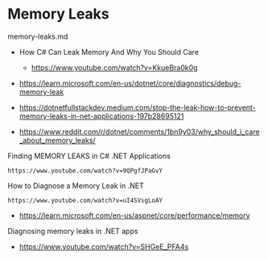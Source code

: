 # Memory Leaks

memory-leaks.md

*   How C# Can Leak Memory And Why You Should Care

    *   https://www.youtube.com/watch?v=KkueBra0k0g

*   https://learn.microsoft.com/en-us/dotnet/core/diagnostics/debug-memory-leak

*   https://dotnetfullstackdev.medium.com/stop-the-leak-how-to-prevent-memory-leaks-in-net-applications-197b28695121

*   https://www.reddit.com/r/dotnet/comments/1bn9y03/why_should_i_care_about_memory_leaks/


Finding MEMORY LEAKS in C# .NET Applications

    https://www.youtube.com/watch?v=9QPgfJPaGvY

How to Diagnose a Memory Leak in .NET

    https://www.youtube.com/watch?v=uI4SVsgLoAY

*   https://learn.microsoft.com/en-us/aspnet/core/performance/memory

Diagnosing memory leaks in .NET apps

*   https://www.youtube.com/watch?v=SHGeE_PFA4s